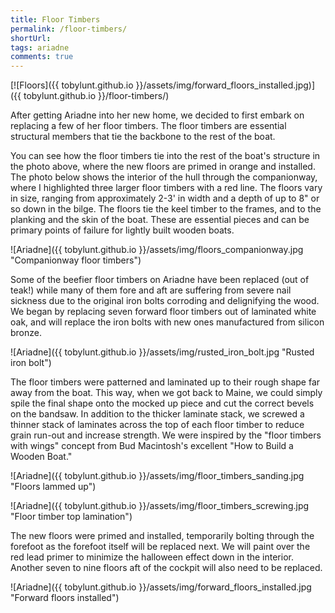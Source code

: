 ```yaml
---
title: Floor Timbers
permalink: /floor-timbers/
shortUrl: 
tags: ariadne
comments: true
---
```


[![Floors]({{ tobylunt.github.io }}/assets/img/forward_floors_installed.jpg)]({{ tobylunt.github.io }}/floor-timbers/)

After getting Ariadne into her new home, we decided to first embark on
replacing a few of her floor timbers. The floor timbers are essential
structural members that tie the backbone to the rest of the boat.

<!--more-->

You can see how the floor timbers tie into the rest of the boat's
structure in the photo above, where the new floors are primed in
orange and installed. The photo below shows the interior of the hull
through the companionway, where I highlighted three larger floor
timbers with a red line. The floors vary in size, ranging from
approximately 2-3' in width and a depth of up to 8" or so down in the
bilge. The floors tie the keel timber to the frames, and to the
planking and the skin of the boat. These are essential pieces and can
be primary points of failure for lightly built wooden boats.

![Ariadne]({{ tobylunt.github.io }}/assets/img/floors_companionway.jpg "Companionway floor timbers")

Some of the beefier floor timbers on Ariadne have been replaced (out
of teak!) while many of them fore and aft are suffering from severe
nail sickness due to the original iron bolts corroding and
delignifying the wood. We began by replacing seven forward floor
timbers out of laminated white oak, and will replace the iron bolts
with new ones manufactured from silicon bronze.

![Ariadne]({{ tobylunt.github.io }}/assets/img/rusted_iron_bolt.jpg "Rusted iron bolt")

The floor timbers were patterned and laminated up to their rough shape
far away from the boat. This way, when we got back to Maine, we could
simply spile the final shape onto the mocked up piece and cut the
correct bevels on the bandsaw. In addition to the thicker laminate
stack, we screwed a thinner stack of laminates across the top of each
floor timber to reduce grain run-out and increase strength. We were
inspired by the "floor timbers with wings" concept from Bud
Macintosh's excellent "How to Build a Wooden Boat."

![Ariadne]({{ tobylunt.github.io }}/assets/img/floor_timbers_sanding.jpg "Floors lammed up")

![Ariadne]({{ tobylunt.github.io }}/assets/img/floor_timbers_screwing.jpg "Floor timber top lamination")

The new floors were primed and installed, temporarily bolting through
the forefoot as the forefoot itself will be replaced next. We will
paint over the red lead primer to minimize the halloween effect down
in the interior. Another seven to nine floors aft of the cockpit will
also need to be replaced.

![Ariadne]({{ tobylunt.github.io }}/assets/img/forward_floors_installed.jpg "Forward floors installed")
